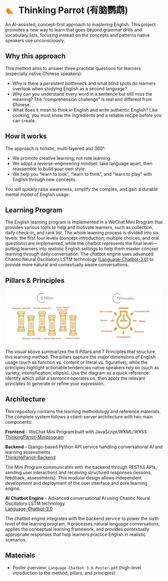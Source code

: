 # <img src="./LOGO.png" alt="Thinking Parrot Logo" width="28" style="vertical-align: middle; margin-right: 8px;" /> Thinking Parrot (有脑鹦鹉)

An AI-assisted, concept-first approach to mastering English. This project promotes a new way to learn that goes beyond grammar drills and vocabulary lists, focusing instead on the concepts and patterns native speakers use unconsciously.

## Why this approach

This method aims to answer three practical questions for learners (especially native Chinese speakers):

- Why is there a persistent bottleneck and what blind spots do learners overlook when studying English as a second language?
- Why can you understand every word in a sentence but still miss the meaning? The “comprehension challenge” is real and different from Chinese.
- What does it mean to think in English and write authentic English? Like cooking, you must know the ingredients and a reliable recipe before you can create.

## How it works

The approach is holistic, multi-layered and 360°:

- We promote creative learning, not rote learning.
- We adopt a reverse-engineering mindset: take language apart, then reassemble to build your own style.
- We help you “learn to look”, “learn to think”, and “learn to play” with English through new concepts.

You will quickly raise awareness, simplify the complex, and gain a durable mental model of English usage.

## Learning Program

The English learning program is implemented in a WeChat Mini Program that provides various tools to help and motivate learners, such as collection, daily check-in, and rank list. The whole learning process is divided into six levels: the first four levels (concept introduction, multiple choices, and oral questions) are implemented, while the chatbot represents the final level—putting learners into realistic English settings to help them master concept learning through daily conversation. The chatbot engine uses advanced Chaotic Neural Oscillatory LSTM technology ([Language-Chatbot-3.0](https://github.com/liafonx/Language-Chatbot-3.0.git)) to provide more natural and contextually aware conversations.

## Pillars & Principles

![Pillars and Principles](./Pillars-and-Principles.png)

The visual above summarizes the 6 Pillars and 7 Principles that structure this learning method. The pillars capture the major dimensions of English usage (such as function vs. content or literal vs. figurative), while the principles highlight actionable tendencies native speakers rely on (such as variety, intensification, ellipsis). Use the diagram as a quick reference: identify which pillar a sentence operates on, then apply the relevant principles to generate or refine your expression.

## Architecture

This repository contains the learning methodology and reference materials. The complete system follows a client-server architecture with two main components:

**Frontend** - WeChat Mini Program built with JavaScript/WXML/WXSS  
[ThinkingParrot-Miniprogram](https://github.com/liafonx/ThinkingParrot-Miniprogram.git)

**Backend** - Django-based Python API service handling conversational AI and learning assessments  
[ThinkingParrot-Backend](https://github.com/liafonx/ThinkingParrot-Backend.git)

The Mini Program communicates with the backend through RESTful APIs, sending user interactions and receiving structured responses (lessons, feedback, assessments). This modular design allows independent development and deployment of the user interface and core learning engine.

**AI Chatbot Engine** - Advanced conversational AI using Chaotic Neural Oscillatory LSTM technology  
[Language-Chatbot-3.0](https://github.com/liafonx/Language-Chatbot-3.0.git)

The chatbot engine integrates with the backend service to power the sixth level of the learning program. It processes natural language conversations, applies the conceptual learning framework, and provides contextually appropriate responses that help learners practice English in realistic scenarios.

## Materials

- Poster overview: `Language Chatbot 3.0 Poster.pdf` (high-level introduction to the method, pillars, and principles)

